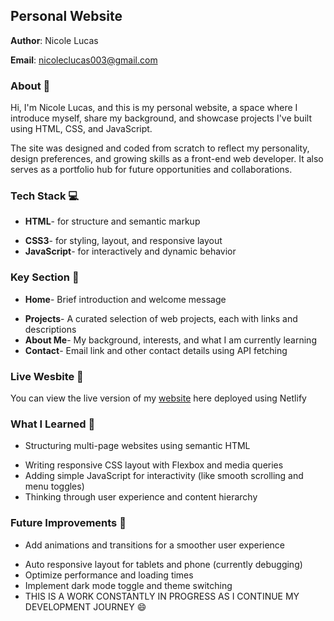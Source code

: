 ## Personal Website 
**Author**: Nicole Lucas 

**Email**: nicoleclucas003@gmail.com 

### About :wave: 
Hi, I'm Nicole Lucas, and this is my personal website, a space where I introduce myself, share my background, and showcase projects I've built using HTML, CSS, and JavaScript.

The site was designed and coded from scratch to reflect my personality, design preferences, and growing skills as a front-end web developer. It also serves as a portfolio hub for future opportunities and collaborations.

### Tech Stack :computer: 
* **HTML**- for structure and semantic markup
- **CSS3**- for styling, layout, and responsive layout
- **JavaScript**- for interactively and dynamic behavior

### Key Section :file_folder: 
* **Home**- Brief introduction and welcome message
- **Projects**- A curated selection of web projects, each with links and descriptions
- **About Me**- My background, interests, and what I am currently learning
- **Contact**- Email link and other contact details using API fetching

### Live Wesbite :rocket: 
You can view the live version of my [website](https://nicolecindylucas.com/) here deployed using Netlify  

### What I Learned :brain: 
* Structuring multi-page websites using semantic HTML
- Writing responsive CSS layout with Flexbox and media queries
- Adding simple JavaScript for interactivity (like smooth scrolling and menu toggles)
- Thinking through user experience and content hierarchy

### Future Improvements :pushpin: 
* Add animations and transitions for a smoother user experience
- Auto responsive layout for tablets and phone (currently debugging)
- Optimize performance and loading times
- Implement dark mode toggle and theme switching
- THIS IS A WORK CONSTANTLY IN PROGRESS AS I CONTINUE MY DEVELOPMENT JOURNEY :smile:
